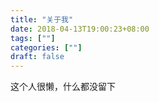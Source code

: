 ```yaml
---
title: "关于我"
date: 2018-04-13T19:00:23+08:00
tags: [""]
categories: [""]
draft: false
---
```


这个人很懒，什么都没留下